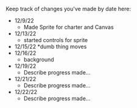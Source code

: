 Keep track of changes you've made by date here:

* 12/9/22
  * Made Sprite for charter and Canvas 
* 12/13/22
  * started controls for sprite 
* 12/15/22
  *dumb thing moves 
* 12/16/22
  * background
* 12/19/22
  * Describe progress made...
* 12/21/22
  * Describe progress made...
* 12/22/22
  * Describe progress made...
